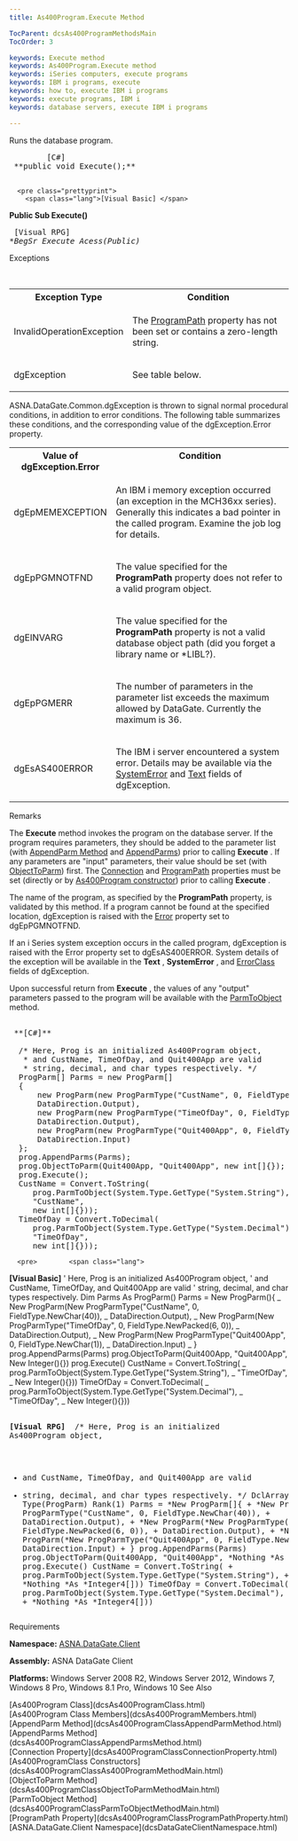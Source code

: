 ```yaml
---
title: As400Program.Execute Method

TocParent: dcsAs400ProgramMethodsMain
TocOrder: 3

keywords: Execute method
keywords: As400Program.Execute method
keywords: iSeries computers, execute programs
keywords: IBM i programs, execute
keywords: how to, execute IBM i programs
keywords: execute programs, IBM i
keywords: database servers, execute IBM i programs

---
```


Runs the database program.
<pre class="prettyprint">
        <span class="lang">[C#]</span>
 **public void Execute();** 
      </pre>
      <pre class="prettyprint">
        <span class="lang">[Visual Basic] </span>
 **Public Sub Execute()** 
      </pre>
      <pre class="prettyprint">
        <span class="lang">[Visual RPG]</span>
 **BegSr Execute Acess(*Public)** 
      </pre>

Exceptions

<br />

<table class="dtTABLE" id="table2" x-use-null-cells="x-use-null-cells" style="border-spacing: 0px;     x-cell-content-align: Top" cellspacing="0">
          <colgroup span="1">
            <col span="1" style="FONT-WEIGHT: bold; WIDTH: 30%" />
            <col span="1" style="WIDTH: 70%" />
          </colgroup>
          <tr valign="top">
            <th colspan="1" rowspan="1">
							Exception Type
						</th>
            <th colspan="1" rowspan="1">
							Condition
						</th>
          </tr>
          <tr>
            <td colspan="1" rowspan="1">

InvalidOperationException 
</td>
            <td colspan="1" rowspan="1">

The [ProgramPath](dcsAs400ProgramClassProgramPathProperty.html) property has not been set or contains a zero-length string. 
</td>
          </tr>
          <tr>
            <td colspan="1" rowspan="1">

dgException 
</td>
            <td colspan="1" rowspan="1">

See table below. 
</td>
          </tr>
</table>

ASNA.DataGate.Common.dgException is thrown to signal normal procedural conditions, in addition to error conditions. The following table summarizes these conditions, and the corresponding value of the dgException.Error property.
<br />

<table class="dtTABLE" id="Table5" x-use-null-cells="x-use-null-cells" style="border-spacing: 0px;     x-cell-content-align: Top" cellspacing="0">
          <colgroup span="1">
            <col span="1" style="FONT-WEIGHT: bold; WIDTH: 20%" />
            <col span="1" style="WIDTH: 70%" />
          </colgroup>
          <tr valign="top">
            <th colspan="1" rowspan="1">
							Value of
							<br />
							dgException.Error
						</th>
            <th colspan="1" rowspan="1">
							Condition
						</th>
          </tr>
          <tr>
            <td colspan="1" rowspan="1">

dgEpMEMEXCEPTION 
</td>
            <td colspan="1" rowspan="1">

An IBM i memory exception occurred (an exception in the MCH36xx series). Generally this indicates a bad pointer in the called program. Examine the job log for details. 
</td>
          </tr>
          <tr>
            <td colspan="1" rowspan="1">

dgEpPGMNOTFND 
</td>
            <td colspan="1" rowspan="1">

The value specified for the **ProgramPath** property does not refer to a valid program object. 
</td>
          </tr>
          <tr>
            <td colspan="1" rowspan="1">

dgEINVARG 
</td>
            <td colspan="1" rowspan="1">

The value specified for the **ProgramPath** property is not a valid database object path (did you forget a library name or *LIBL?). 
</td>
          </tr>
          <tr>
            <td colspan="1" rowspan="1">

dgEpPGMERR 
</td>
            <td colspan="1" rowspan="1">

The number of parameters in the parameter list exceeds the maximum allowed by DataGate. Currently the maximum is 36. 
</td>
          </tr>
          <tr>
            <td colspan="1" rowspan="1">

dgEsAS400ERROR 
</td>
            <td colspan="1" rowspan="1">

The IBM i server encountered a system error. Details may be available via the [ SystemError](dcsdgExceptionClassSystemErrorField.html) and [Text](dcsDisconnectingfromaDatabase.html) fields of dgException. 
</td>
          </tr>
</table>

Remarks

The **Execute** method invokes the program on the database server. If the program requires parameters, they should be added to the parameter list (with [AppendParm Method](dcsAs400ProgramClassAppendParmMethod.html) and [AppendParms](dcsAs400ProgramClassAppendParmsMethod.html)) prior to calling **Execute** . If any parameters are "input" parameters, their value should be set (with [ ObjectToParm](dcsAs400ProgramClassObjectToParmMethodMain.html)) first. The [ Connection](dcsAs400ProgramClassConnectionProperty.html) and [ProgramPath](dcsAs400ProgramClassProgramPathProperty.html) properties must be set (directly or by [ As400Program constructor](dcsAs400ProgramClassAs400ProgramMethodMain.html)) prior to calling **Execute** .

The name of the program, as specified by the **ProgramPath** property, is validated by this method. If a program cannot be found at the specified location, dgException is raised with the [ Error](dcsdgExceptionClassErrorField.html) property set to dgEpPGMNOTFND.

If an i Series system exception occurs in the called program, dgException is raised with the Error property set to dgEsAS400ERROR. System details of the exception will be available in the **Text** , **SystemError** , and [ErrorClass](dcsdgExceptionClassErrorClassField.html) fields of dgException.

Upon successful return from **Execute** , the values of any "output" parameters passed to the program will be available with the [ ParmToObject](dcsAs400ProgramClassParmToObjectMethodMain.html) method.
<pre>
        <span class="lang">
 **[C#]** 
        </span>
  /* Here, Prog is an initialized As400Program object, 
   * and CustName, TimeOfDay, and Quit400App are valid
   * string, decimal, and char types respectively. */
  ProgParm[] Parms = new ProgParm[]
  {
      new ProgParm(new ProgParmType("CustName", 0, FieldType.NewChar(40)),
      DataDirection.Output),
      new ProgParm(new ProgParmType("TimeOfDay", 0, FieldType.NewPacked(6, 0)),
      DataDirection.Output),
      new ProgParm(new ProgParmType("Quit400App", 0, FieldType.NewChar(1)),
      DataDirection.Input)
  };
  prog.AppendParms(Parms);
  prog.ObjectToParm(Quit400App, "Quit400App", new int[]{});
  prog.Execute();
  CustName = Convert.ToString(
     prog.ParmToObject(System.Type.GetType("System.String"),
     "CustName",
     new int[]{}));
  TimeOfDay = Convert.ToDecimal(
     prog.ParmToObject(System.Type.GetType("System.Decimal"),
     "TimeOfDay",
     new int[]{}));              </pre>
      <pre>        <span class="lang">
 **[Visual Basic]** 
        </span>
  ' Here, Prog is an initialized As400Program object,
  ' and CustName, TimeOfDay, and Quit400App are valid
  ' string, decimal, and char types respectively.
  Dim Parms As ProgParm()
  Parms = New ProgParm(){ _
     New ProgParm(New ProgParmType("CustName", 0, FieldType.NewChar(40)), _
     DataDirection.Output), _
     New ProgParm(New ProgParmType("TimeOfDay", 0, FieldType.NewPacked(6, 0)), _
     DataDirection.Output), _
     New ProgParm(New ProgParmType("Quit400App", 0, FieldType.NewChar(1)), _
     DataDirection.Input) _
  }
  prog.AppendParms(Parms)
  prog.ObjectToParm(Quit400App, "Quit400App", New Integer(){})
  prog.Execute()
  CustName = Convert.ToString( _
     prog.ParmToObject(System.Type.GetType("System.String"), _
     "TimeOfDay", _
     New Integer(){}))
  TimeOfDay = Convert.ToDecimal( _
     prog.ParmToObject(System.Type.GetType("System.Decimal"), _
     "TimeOfDay", _
     New Integer(){}))
</pre>
      <pre class="prettyprint">
        <span class="lang">
 **[Visual RPG]** 
        </span>
  /* Here, Prog is an initialized As400Program object, 
   * and CustName, TimeOfDay, and Quit400App are valid
   * string, decimal, and char types respectively. */
  DclArray Parms Type(ProgParm) Rank(1)
  Parms = *New ProgParm[]{ +
      *New ProgParm(*New ProgParmType("CustName", 0, FieldType.NewChar(40)), +
      DataDirection.Output), +
      *New ProgParm(*New ProgParmType("TimeOfDay", 0, FieldType.NewPacked(6, 0)), +
      DataDirection.Output), +
      *New ProgParm(*New ProgParmType("Quit400App", 0, FieldType.NewChar(1)), +
      DataDirection.Input) +
  }
  prog.AppendParms(Parms)
  prog.ObjectToParm(Quit400App, "Quit400App", *Nothing *As *Integer4[])
  prog.Execute()
  CustName = Convert.ToString( +
     prog.ParmToObject(System.Type.GetType("System.String"), +
     "CustName", +
     *Nothing *As *Integer4[]))
  TimeOfDay = Convert.ToDecimal( +
     prog.ParmToObject(System.Type.GetType("System.Decimal"), +
     "TimeOfDay", +
     *Nothing *As *Integer4[]))</pre>

Requirements

**Namespace:** [ASNA.DataGate.Client](dcsDataGateClientNamespace.html) 

**Assembly:** ASNA DataGate Client

**Platforms:** Windows Server 2008 R2, Windows Server 2012, Windows 7, Windows 8 Pro, Windows 8.1 Pro, Windows 10
See Also

<dl />
      [As400Program Class](dcsAs400ProgramClass.html)
      <br />
      [As400Program Class Members](dcsAs400ProgramMembers.html)
      <br />
      [AppendParm Method](dcsAs400ProgramClassAppendParmMethod.html)
      <br />
      [AppendParms Method](dcsAs400ProgramClassAppendParmsMethod.html)
      <br />
      [Connection Property](dcsAs400ProgramClassConnectionProperty.html)
      <br />
      [As400ProgramClass 
					Constructors](dcsAs400ProgramClassAs400ProgramMethodMain.html)
      <br />
      [ObjectToParm Method](dcsAs400ProgramClassObjectToParmMethodMain.html)
      <br />
      [ParmToObject Method](dcsAs400ProgramClassParmToObjectMethodMain.html)
      <br />
      [ProgramPath Property](dcsAs400ProgramClassProgramPathProperty.html)
      <br />
      [ASNA.DataGate.Client Namespace](dcsDataGateClientNamespace.html)

